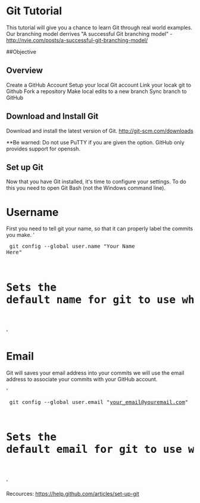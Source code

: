 # Git Tutorial
This tutorial will give you a chance to learn Git through real world examples.
Our branching model derrives "A successful Git branching model" - http://nvie.com/posts/a-successful-git-branching-model/

##Objective

## Overview
Create a GitHub Account
Setup your local Git account
Link your locak git to Github
Fork a repository
Make local edits to a new branch
Sync branch to GitHub


## Download and Install Git
Download and install the latest version of Git. http://git-scm.com/downloads

**Be warned: Do not use PuTTY if you are given the option. GitHub only provides support for openssh.

## Set up Git
Now that you have Git installed, it's time to configure your settings. To do this you need to open Git Bash (not the Windows command line).

# Username

First you need to tell git your name, so that it can properly label the commits you make.
'<pre>
git config --global user.name "Your Name Here"
# Sets the default name for git to use when you commit
</pre>'

# Email

Git will saves your email address into your commits we  will use the email address to associate your commits with your GitHub account.

'<pre>
git config --global user.email "your_email@youremail.com"
# Sets the default email for git to use when you commit
</pre>'


Recources:
https://help.github.com/articles/set-up-git